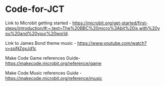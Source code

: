 # Code-for-JCT

Link to Microbit getting started - https://microbit.org/get-started/first-steps/introduction/#:~:text=The%20BBC%20micro%3Abit%20is,with%20you%20and%20your%20world.

Link to James Bond theme music - https://www.youtube.com/watch?v=ssjNZgxJd1c

Make Code Game references Guide- https://makecode.microbit.org/reference/game

Make Code Music references Guide -https://makecode.microbit.org/reference/music

